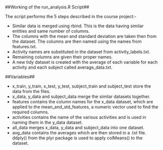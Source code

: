 ##Working of the run_analysis.R Script##

The script performs the 5 steps described in the course project:-
<ul>
<li>Similar data is merged using rbind. This is the data having similar entities and same number of columns.
<li>The columns with the mean and standard deviation are taken then from the dataset. The columns are then named using the names from features.txt.
<li>Activity names are substituted in the dataset from activity_labels.txt.
<li>Remaining columns are given their proper names.
<li>A new tidy dataset is created with the average of each variable for each activity and each subject called average_data.txt.
</ul>

##Variables##

<ul>
<li>x_train, y_train, x_test, y_test, subject_train and subject_test store the data from the files.
<li>x_data, y_data and subject_data merge the similar datasets together.
<li>features contains the column names for the x_data dataset, which are applied to the mean_and_std_features, a numeric vector used to find the required columns.
<li>activities contains the name of the various activities and is used in naming them in the y_data dataset.
<li>all_data merges x_data, y_data and subject_data into one dataset.
<li>avg_data contains the averages which are then stored in a .txt file. ddply() from the plyr package is used to apply colMeans() to the dataset.
</ul>